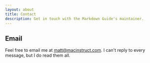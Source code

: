 ```yaml
---
layout: about
title: Contact
description: Get in touch with the Markdown Guide's maintainer.
---
```


## Email

Feel free to email me at <a href="mailto:matt@macinstruct.com">matt@macinstruct.com</a>. I can't reply to every message, but I do read them all.
